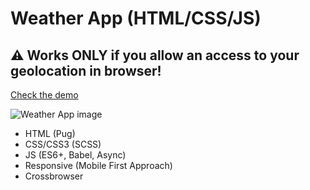 # Weather App (HTML/CSS/JS)

## ⚠ Works ONLY if you allow an access to your geolocation in browser!

[Check the demo](https://eisenpar.com/weather-app/)

![Weather App image](https://eisenpar.com/weather-app/sample.jpg)

- HTML (Pug)
- CSS/CSS3 (SCSS)
- JS (ES6+, Babel, Async)
- Responsive (Mobile First Approach)
- Crossbrowser
